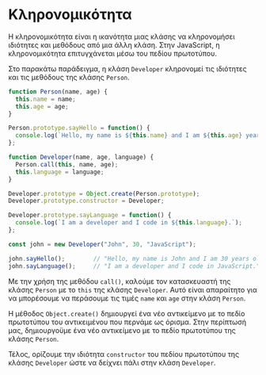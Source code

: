 # Κληρονομικότητα

Η κληρονομικότητα είναι η ικανότητα μιας κλάσης να κληρονομήσει ιδιότητες και μεθόδους από μια άλλη κλάση. Στην JavaScript, η κληρονομικότητα επιτυγχάνεται μέσω του πεδίου πρωτοτύπου.

Στο παρακάτω παράδειγμα, η κλάση `Developer` κληρονομεί τις ιδιότητες και τις μεθόδους της κλάσης `Person`.

<!-- prettier-ignore -->
```javascript
function Person(name, age) {
  this.name = name;
  this.age = age;
}

Person.prototype.sayHello = function() {
  console.log(`Hello, my name is ${this.name} and I am ${this.age} years old.`);
};

function Developer(name, age, language) {
  Person.call(this, name, age);
  this.language = language;
}

Developer.prototype = Object.create(Person.prototype);
Developer.prototype.constructor = Developer;

Developer.prototype.sayLanguage = function() {
  console.log(`I am a developer and I code in ${this.language}.`);
};

const john = new Developer("John", 30, "JavaScript");

john.sayHello();        // "Hello, my name is John and I am 30 years old."
john.sayLanguage();     // "I am a developer and I code in JavaScript."
```

Με την χρήση της μεθόδου `call()`, καλούμε τον κατασκευαστή της κλάσης `Person` με το `this` της κλάσης `Developer`. Αυτό είναι απαραίτητο για να μπορέσουμε να περάσουμε τις τιμές `name` και `age` στην κλάση `Person`.

Η μέθοδος `Object.create()` δημιουργεί ένα νέο αντικείμενο με το πεδίο πρωτοτύπου του αντικειμένου που περνάμε ως όρισμα. Στην περίπτωσή μας, δημιουργοϋμε ένα νέο αντικείμενο με το πεδίο πρωτοτύπου της κλάσης `Person`.

Τέλος, ορίζουμε την ιδιότητα `constructor` του πεδίου πρωτοτύπου της κλάσης `Developer` ώστε να δείχνει πάλι στην κλάση `Developer`.
